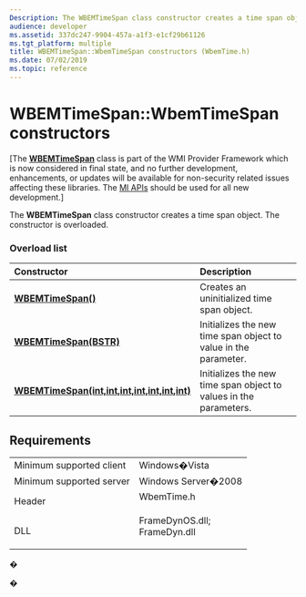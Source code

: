 ```yaml
---
Description: The WBEMTimeSpan class constructor creates a time span object. The constructor is overloaded.
audience: developer
ms.assetid: 337dc247-9904-457a-a1f3-e1cf29b61126
ms.tgt_platform: multiple
title: WBEMTimeSpan::WbemTimeSpan constructors (WbemTime.h)
ms.date: 07/02/2019
ms.topic: reference
---
```


# WBEMTimeSpan::WbemTimeSpan constructors

\[The [**WBEMTimeSpan**](/windows/win32/api/wbemtime/nl-wbemtime-wbemtimespan) class is part of the WMI Provider Framework which is now considered in final state, and no further development, enhancements, or updates will be available for non-security related issues affecting these libraries. The [MI APIs](/previous-versions/windows/desktop/wmi_v2/windows-management-infrastructure) should be used for all new development.\]

The **WBEMTimeSpan** class constructor creates a time span object. The constructor is overloaded.

### Overload list



| Constructor                                                                                                 | Description                                                                  |
|:------------------------------------------------------------------------------------------------------------|:-----------------------------------------------------------------------------|
| [**WBEMTimeSpan()**](/windows/win32/api/wbemtime/nf-wbemtime-wbemtimespan-wbemtimespan(constbstr))                                                      | Creates an uninitialized time span object.<br/>                        |
| [**WBEMTimeSpan(BSTR)**](/windows/win32/api/wbemtime/nf-wbemtime-wbemtimespan-wbemtimespan(constbstr))                                               | Initializes the new time span object to value in the parameter.<br/>   |
| [**WBEMTimeSpan(int,int,int,int,int,int,int)**](/windows/win32/api/wbemtime/nf-wbemtime-wbemtimespan-wbemtimespan(int_int_int_int_int_int_int)) | Initializes the new time span object to values in the parameters.<br/> |



## Requirements



|                                     |                                                                                                                                                               |
|-------------------------------------|---------------------------------------------------------------------------------------------------------------------------------------------------------------|
| Minimum supported client<br/> | Windows�Vista<br/>                                                                                                                                      |
| Minimum supported server<br/> | Windows Server�2008<br/>                                                                                                                                |
| Header<br/>                   | <dl> <dt>WbemTime.h</dt> </dl>                                                                         |
| DLL<br/>                      | <dl> <dt>FrameDynOS.dll; </dt> <dt>FrameDyn.dll</dt> </dl> |



�

�